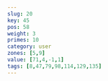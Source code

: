 ```yaml
---
slug: 20
key: 45
pos: 58
weight: 3
primes: 10
category: user
zones: [5,9]
value: [71,4,-1,1]
tags: [8,47,79,98,114,129,135]
---
```

